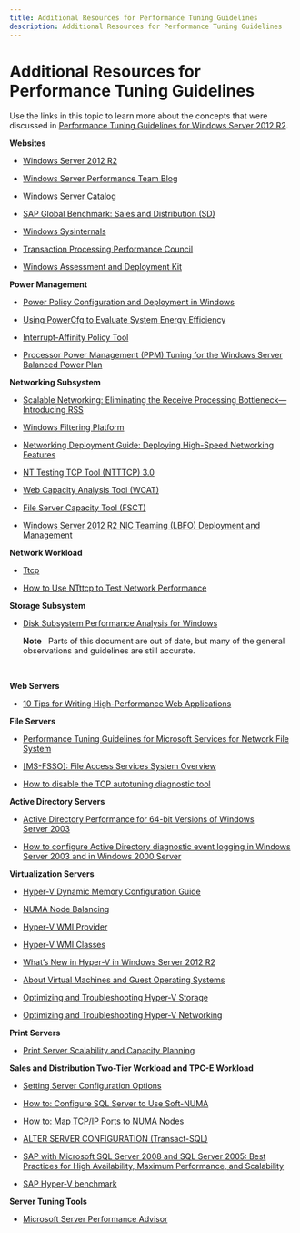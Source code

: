 ```yaml
---
title: Additional Resources for Performance Tuning Guidelines
description: Additional Resources for Performance Tuning Guidelines
---
```


# Additional Resources for Performance Tuning Guidelines


Use the links in this topic to learn more about the concepts that were discussed in [Performance Tuning Guidelines for Windows Server 2012 R2](performance-tuning-guidelines-for-windows-server-2012-r2.md).

**Websites**

-   [Windows Server 2012 R2](http://www.microsoft.com/server-cloud/products/windows-server-2012-r2/default.aspx)

-   [Windows Server Performance Team Blog](http://blogs.technet.com/b/winserverperformance/)

-   [Windows Server Catalog](http://www.windowsservercatalog.com/)

-   [SAP Global Benchmark: Sales and Distribution (SD)](http://www.sap.com/solutions/benchmark/sd.epx)

-   [Windows Sysinternals](http://technet.microsoft.com/sysinternals/default.aspx)

-   [Transaction Processing Performance Council](http://www.tpc.org/)

-   [Windows Assessment and Deployment Kit](http://www.microsoft.com/download/details.aspx?id=39982)

**Power Management**

-   [Power Policy Configuration and Deployment in Windows](http://msdn.microsoft.com/windows/hardware/gg463243.aspx)

-   [Using PowerCfg to Evaluate System Energy Efficiency](http://msdn.microsoft.com/windows/hardware/gg463250.aspx)

-   [Interrupt-Affinity Policy Tool](http://msdn.microsoft.com/windows/hardware/gg463378.aspx)

-   [Processor Power Management (PPM) Tuning for the Windows Server Balanced Power Plan](processor-power-management--ppm--tuning-for-the-windows-server-balanced-power-plan.md)

**Networking Subsystem**

-   [Scalable Networking: Eliminating the Receive Processing Bottleneck—Introducing RSS](http://download.microsoft.com/download/5/D/6/5D6EAF2B-7DDF-476B-93DC-7CF0072878E6/NDIS_RSS.doc)

-   [Windows Filtering Platform](http://msdn.microsoft.com/windows/hardware/gg463267.aspx)

-   [Networking Deployment Guide: Deploying High-Speed Networking Features](http://download.microsoft.com/download/8/E/D/8EDE21BC-0E3B-4E14-AAEA-9E2B03917A09/HSN_Deployment_Guide.doc)

-   [NT Testing TCP Tool (NTTTCP) 3.0](http://msdn.microsoft.com/windows/hardware/gg463264.aspx)

-   [Web Capacity Analysis Tool (WCAT)](http://www.iis.net/community/default.aspx?tabid=34&g=6&i=1466)

-   [File Server Capacity Tool (FSCT)](http://www.microsoft.com/download/details.aspx?id=27284)

-   [Windows Server 2012 R2 NIC Teaming (LBFO) Deployment and Management](http://www.microsoft.com/download/details.aspx?id=40319)

**Network Workload**

-   [Ttcp](http://en.wikipedia.org/wiki/Ttcp)

-   [How to Use NTttcp to Test Network Performance](http://msdn.microsoft.com/windows/hardware/gg463264.aspx)

**Storage Subsystem**

-   [Disk Subsystem Performance Analysis for Windows](http://msdn.microsoft.com/windows/hardware/gg463405.aspx)

    **Note**  
    Parts of this document are out of date, but many of the general observations and guidelines are still accurate.

     

**Web Servers**

-   [10 Tips for Writing High-Performance Web Applications](http://go.microsoft.com/fwlink/?LinkId=98290)

**File Servers**

-   [Performance Tuning Guidelines for Microsoft Services for Network File System](http://technet.microsoft.com/library/bb463205.aspx)

-   [\[MS-FSSO\]: File Access Services System Overview](http://msdn.microsoft.com/library/ee392367.aspx)

-   [How to disable the TCP autotuning diagnostic tool](http://support.microsoft.com/kb/967475)

**Active Directory Servers**

-   [Active Directory Performance for 64-bit Versions of Windows Server 2003](http://www.microsoft.com/downloads/details.aspx?FamilyID=52e7c3bd-570a-475c-96e0-316dc821e3e7)

-   [How to configure Active Directory diagnostic event logging in Windows Server 2003 and in Windows 2000 Server](http://support.microsoft.com/kb/314980)

**Virtualization Servers**

-   [Hyper-V Dynamic Memory Configuration Guide](http://technet.microsoft.com/library/ff817651(WS.10).aspx)

-   [NUMA Node Balancing](http://blogs.technet.com/b/winserverperformance/archive/2009/12/10/numa-node-balancing.aspx)

-   [Hyper-V WMI Provider](http://msdn2.microsoft.com/library/cc136992(VS.85).aspx)

-   [Hyper-V WMI Classes](http://msdn.microsoft.com/library/cc136986(VS.85).aspx)

-   [What’s New in Hyper-V in Windows Server 2012 R2](http://technet.microsoft.com/library/dn282278.aspx)

-   [About Virtual Machines and Guest Operating Systems](http://technet.microsoft.com/library/cc794868)

-   [Optimizing and Troubleshooting Hyper-V Storage](http://blogs.msdn.com/b/microsoft_press/archive/2013/07/24/new-book-optimizing-and-troubleshooting-hyper-v-storage.aspx)

-   [Optimizing and Troubleshooting Hyper-V Networking](http://blogs.msdn.com/b/microsoft_press/archive/2013/07/12/rtm-d-today-optimizing-and-troubleshooting-hyper-v-networking.aspx)

**Print Servers**

-   [Print Server Scalability and Capacity Planning](http://technet.microsoft.com/library/dn554243.aspx)

**Sales and Distribution Two-Tier Workload and TPC-E Workload**

-   [Setting Server Configuration Options](http://go.microsoft.com/fwlink/?LinkId=98291)

-   [How to: Configure SQL Server to Use Soft-NUMA](http://go.microsoft.com/fwlink/?LinkId=98292)

-   [How to: Map TCP/IP Ports to NUMA Nodes](http://go.microsoft.com/fwlink/?LinkId=98293)

-   [ALTER SERVER CONFIGURATION (Transact-SQL)](http://msdn.microsoft.com/library/ee210585.aspx)

-   [SAP with Microsoft SQL Server 2008 and SQL Server 2005: Best Practices for High Availability, Maximum Performance, and Scalability](http://www.sdn.sap.com/irj/sdn/sqlserver?rid=/library/uuid/4ab89e84-0d01-0010-cda2-82ddc3548c65)

-   [SAP Hyper-V benchmark](http://blogs.msdn.com/b/saponsqlserver/archive/2013/06/27/sap-hyper-v-benchmark-released.aspx)

**Server Tuning Tools**

-   [Microsoft Server Performance Advisor](../server-performance-advisor/microsoft-server-performance-advisor.md)
